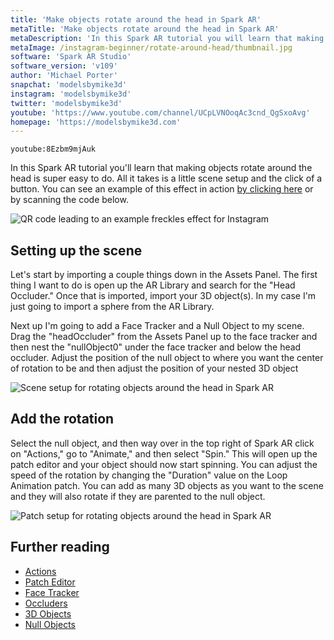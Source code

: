 ```yaml
---
title: 'Make objects rotate around the head in Spark AR'
metaTitle: 'Make objects rotate around the head in Spark AR'
metaDescription: 'In this Spark AR tutorial you will learn that making objects rotate around the head is super easy to do. All it takes is a little scene setup and the click of a button.'
metaImage: /instagram-beginner/rotate-around-head/thumbnail.jpg
software: 'Spark AR Studio'
software_version: 'v109'
author: 'Michael Porter'
snapchat: 'modelsbymike3d'
instagram: 'modelsbymike3d'
twitter: 'modelsbymike3d'
youtube: 'https://www.youtube.com/channel/UCpLVNOoqAc3cnd_QgSxoAvg'
homepage: 'https://modelsbymike3d.com'
---
```


`youtube:8Ezbm9mjAuk`

In this Spark AR tutorial you'll learn that making objects rotate around the head is super easy to do. All it takes is a little scene setup and the click of a button. You can see an example of this effect in action [by clicking here](https://www.instagram.com/ar/1393628470978921/) or by scanning the code below.

![QR code leading to an example freckles effect for Instagram](../../instagram-beginner/rotate-around-head/qr-code.png)

## Setting up the scene

Let's start by importing a couple things down in the Assets Panel. The first thing I want to do is open up the AR Library and search for the "Head Occluder." Once that is imported, import your 3D object(s). In my case I'm just going to import a sphere from the AR Library.

Next up I'm going to add a Face Tracker and a Null Object to my scene. Drag the "headOccluder" from the Assets Panel up to the face tracker and then nest the "nullObject0" under the face tracker and below the head occluder. Adjust the position of the null object to where you want the center of rotation to be and then adjust the position of your nested 3D object

![Scene setup for rotating objects around the head in Spark AR](../../instagram-beginner/rotate-around-head/scene-setup.jpg)

## Add the rotation

Select the null object, and then way over in the top right of Spark AR click on "Actions," go to "Animate," and then select "Spin." This will open up the patch editor and your object should now start spinning. You can adjust the speed of the rotation by changing the "Duration" value on the Loop Animation patch. You can add as many 3D objects as you want to the scene and they will also rotate if they are parented to the null object.

![Patch setup for rotating objects around the head in Spark AR](../../instagram-beginner/rotate-around-head/patch-setup.jpg)

## Further reading

- [Actions](https://sparkar.facebook.com/ar-studio/learn/articles/fundamentals/actions)
- [Patch Editor](https://sparkar.facebook.com/ar-studio/learn/patch-editor)
- [Face Tracker](https://sparkar.facebook.com/ar-studio/learn/articles/people-tracking/face-tracker)
- [Occluders](https://sparkar.facebook.com/ar-studio/learn/articles/3D/occluders)
- [3D Objects](https://sparkar.facebook.com/ar-studio/learn/articles/3D/3D-objects)
- [Null Objects](https://sparkar.facebook.com/ar-studio/learn/articles/3D/null-objects)
